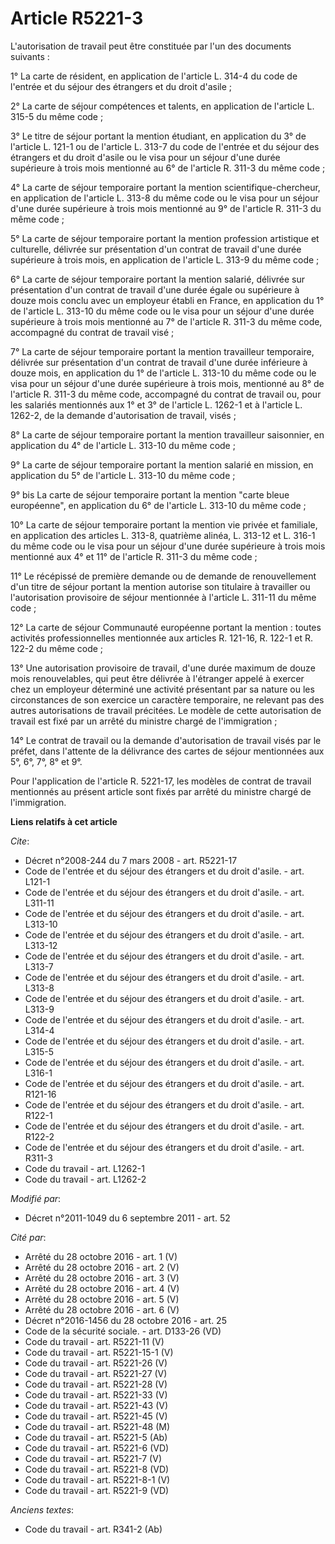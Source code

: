 # Article R5221-3

L'autorisation de travail peut être constituée par l'un des documents suivants : 

1° La carte de résident, en application de l'article L. 314-4 du code de l'entrée et du séjour des étrangers et du droit
d'asile ; 

2° La carte de séjour compétences et talents, en application de l'article L. 315-5 du même code ; 

3° Le titre de séjour portant la mention étudiant, en application du 3° de l'article L. 121-1 ou de l'article L. 313-7 du
code de l'entrée et du séjour des étrangers et du droit d'asile ou le visa pour un séjour d'une durée supérieure à trois mois
mentionné au 6° de l'article R. 311-3 du même code ; 

4° La carte de séjour temporaire portant la mention scientifique-chercheur, en application de l'article L. 313-8 du même code
ou le visa pour un séjour d'une durée supérieure à trois mois mentionné au 9° de l'article R. 311-3 du même code ; 

5° La carte de séjour temporaire portant la mention profession artistique et culturelle, délivrée sur présentation d'un
contrat de travail d'une durée supérieure à trois mois, en application de l'article L. 313-9 du même code ; 

6° La carte de séjour temporaire portant la mention salarié, délivrée sur présentation d'un contrat de travail d'une durée
égale ou supérieure à douze mois conclu avec un employeur établi en France, en application du 1° de l'article L. 313-10 du
même code ou le visa pour un séjour d'une durée supérieure à trois mois mentionné au 7° de l'article R. 311-3 du même code,
accompagné du contrat de travail visé ; 

7° La carte de séjour temporaire portant la mention travailleur temporaire, délivrée sur présentation d'un contrat de travail
d'une durée inférieure à douze mois, en application du 1° de l'article L. 313-10 du même code ou le visa pour un séjour d'une
durée supérieure à trois mois, mentionné au 8° de l'article R. 311-3 du même code, accompagné du contrat de travail ou, pour
les salariés mentionnés aux 1° et 3° de l'article L. 1262-1 et à l'article L. 1262-2, de la demande d'autorisation de
travail, visés ; 

8° La carte de séjour temporaire portant la mention travailleur saisonnier, en application du 4° de l'article L. 313-10 du
même code ; 

9° La carte de séjour temporaire portant la mention salarié en mission, en application du 5° de l'article L. 313-10 du même
code ; 

9° bis La carte de séjour temporaire portant la mention "carte bleue européenne", en application du 6° de l'article L. 313-10
du même code ; 

10° La carte de séjour temporaire portant la mention vie privée et familiale, en application des articles L. 313-8, quatrième
alinéa, L. 313-12 et L. 316-1 du même code ou le visa pour un séjour d'une durée supérieure à trois mois mentionné aux 4° et
11° de l'article R. 311-3 du même code ; 

11° Le récépissé de première demande ou de demande de renouvellement d'un titre de séjour portant la mention autorise son
titulaire à travailler ou l'autorisation provisoire de séjour mentionnée à l'article L. 311-11 du même code ; 

12° La carte de séjour Communauté européenne portant la mention : toutes activités professionnelles mentionnée aux articles
R. 121-16, R. 122-1 et R. 122-2 du même code ; 

13° Une autorisation provisoire de travail, d'une durée maximum de douze mois renouvelables, qui peut être délivrée à
l'étranger appelé à exercer chez un employeur déterminé une activité présentant par sa nature ou les circonstances de son
exercice un caractère temporaire, ne relevant pas des autres autorisations de travail précitées. Le modèle de cette
autorisation de travail est fixé par un arrêté du ministre chargé de l'immigration ; 

14° Le contrat de travail ou la demande d'autorisation de travail visés par le préfet, dans l'attente de la délivrance des
cartes de séjour mentionnées aux 5°, 6°, 7°, 8° et 9°. 

Pour l'application de l'article R. 5221-17, les modèles de contrat de travail mentionnés au présent article sont fixés par
arrêté du ministre chargé de l'immigration.

**Liens relatifs à cet article**

_Cite_:

  - Décret n°2008-244 du 7 mars 2008 - art. R5221-17
  - Code de l'entrée et du séjour des étrangers et du droit d'asile. - art. L121-1
  - Code de l'entrée et du séjour des étrangers et du droit d'asile. - art. L311-11
  - Code de l'entrée et du séjour des étrangers et du droit d'asile. - art. L313-10
  - Code de l'entrée et du séjour des étrangers et du droit d'asile. - art. L313-12
  - Code de l'entrée et du séjour des étrangers et du droit d'asile. - art. L313-7
  - Code de l'entrée et du séjour des étrangers et du droit d'asile. - art. L313-8
  - Code de l'entrée et du séjour des étrangers et du droit d'asile. - art. L313-9
  - Code de l'entrée et du séjour des étrangers et du droit d'asile. - art. L314-4
  - Code de l'entrée et du séjour des étrangers et du droit d'asile. - art. L315-5
  - Code de l'entrée et du séjour des étrangers et du droit d'asile. - art. L316-1
  - Code de l'entrée et du séjour des étrangers et du droit d'asile. - art. R121-16
  - Code de l'entrée et du séjour des étrangers et du droit d'asile. - art. R122-1
  - Code de l'entrée et du séjour des étrangers et du droit d'asile. - art. R122-2
  - Code de l'entrée et du séjour des étrangers et du droit d'asile. - art. R311-3
  - Code du travail - art. L1262-1
  - Code du travail - art. L1262-2

_Modifié par_:

  - Décret n°2011-1049 du 6 septembre 2011 - art. 52

_Cité par_:

  - Arrêté du 28 octobre 2016 - art. 1 (V)
  - Arrêté du 28 octobre 2016 - art. 2 (V)
  - Arrêté du 28 octobre 2016 - art. 3 (V)
  - Arrêté du 28 octobre 2016 - art. 4 (V)
  - Arrêté du 28 octobre 2016 - art. 5 (V)
  - Arrêté du 28 octobre 2016 - art. 6 (V)
  - Décret n°2016-1456 du 28 octobre 2016 - art. 25
  - Code de la sécurité sociale. - art. D133-26 (VD)
  - Code du travail - art. R5221-11 (V)
  - Code du travail - art. R5221-15-1 (V)
  - Code du travail - art. R5221-26 (V)
  - Code du travail - art. R5221-27 (V)
  - Code du travail - art. R5221-28 (V)
  - Code du travail - art. R5221-33 (V)
  - Code du travail - art. R5221-43 (V)
  - Code du travail - art. R5221-45 (V)
  - Code du travail - art. R5221-48 (M)
  - Code du travail - art. R5221-5 (Ab)
  - Code du travail - art. R5221-6 (VD)
  - Code du travail - art. R5221-7 (V)
  - Code du travail - art. R5221-8 (VD)
  - Code du travail - art. R5221-8-1 (V)
  - Code du travail - art. R5221-9 (VD)

_Anciens textes_:

  - Code du travail - art. R341-2 (Ab)
